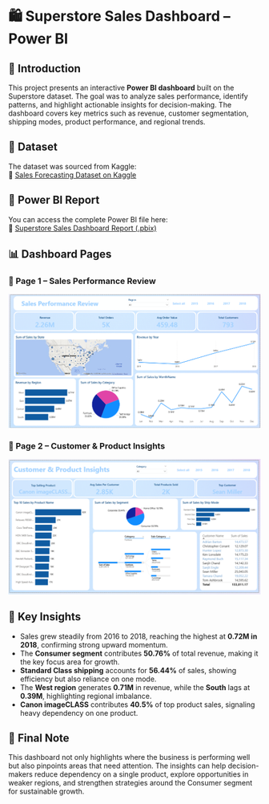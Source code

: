 # 🛍️ Superstore Sales Dashboard – Power BI  

## 📌 Introduction  
This project presents an interactive **Power BI dashboard** built on the Superstore dataset. The goal was to analyze sales performance, identify patterns, and highlight actionable insights for decision-making. The dashboard covers key metrics such as revenue, customer segmentation, shipping modes, product performance, and regional trends.  

## 📂 Dataset  
The dataset was sourced from Kaggle:  
🔗 [Sales Forecasting Dataset on Kaggle](https://www.kaggle.com/datasets/rohitsahoo/sales-forecasting)  

## 📑 Power BI Report  
You can access the complete Power BI file here:  
🔗 [Superstore Sales Dashboard Report (.pbix)](https://github.com/AreeshaSolangi/Projects/blob/main/Power%20BI/Super%20Store%20Dashboard%20Report/Retail%20Store%20Sales.pbix)  

## 📊 Dashboard Pages  

### 📄 Page 1 – Sales Performance Review  
![Dashboard Page 1](1.PNG)  

### 📄 Page 2 – Customer & Product Insights  
![Dashboard Page 2](2.PNG)  

## 🔎 Key Insights  
- Sales grew steadily from 2016 to 2018, reaching the highest at **0.72M in 2018**, confirming strong upward momentum.  
- The **Consumer segment** contributes **50.76%** of total revenue, making it the key focus area for growth.  
- **Standard Class shipping** accounts for **56.44%** of sales, showing efficiency but also reliance on one mode.  
- The **West region** generates **0.71M** in revenue, while the **South** lags at **0.39M**, highlighting regional imbalance.  
- **Canon imageCLASS** contributes **40.5%** of top product sales, signaling heavy dependency on one product.  
## 🚀 Final Note  
This dashboard not only highlights where the business is performing well but also pinpoints areas that need attention. The insights can help decision-makers reduce dependency on a single product, explore opportunities in weaker regions, and strengthen strategies around the Consumer segment for sustainable growth.  

